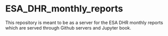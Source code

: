 # ESA_DHR_monthly_reports

This repository is meant to be as a server for the ESA DHR monthly reports which are served through Github servers and Jupyter book.
